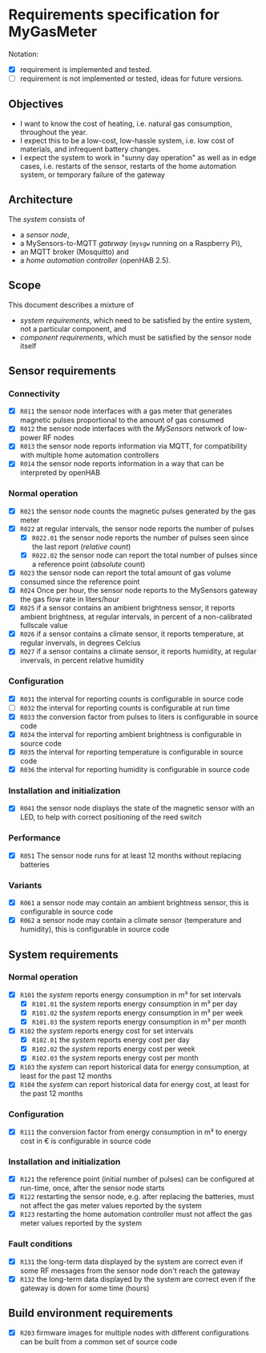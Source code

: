 # Requirements specification for MyGasMeter

Notation:
- [x] requirement is implemented and tested. 
- [ ] requirement is not implemented or tested, ideas for future versions.

## Objectives

- I want to know the cost of heating, i.e. natural gas consumption, throughout the year.
- I expect this to be a low-cost, low-hassle system, i.e. low cost of materials, and infrequent battery changes.
- I expect the system to work in "sunny day operation" as well as in edge cases, i.e. restarts of the sensor, restarts of the home automation system, or temporary failure of the gateway

## Architecture

The *system* consists of 
- a *sensor node*, 
- a MySensors-to-MQTT *gateway* (`mysgw` running on a Raspberry Pi), 
- an MQTT broker (Mosquitto) and 
- a *home automation controller* (openHAB 2.5).

## Scope

This document describes a mixture of
- *system requirements*, which need to be satisfied by the entire system, not a particular component, and
- *component requirements*, which must be satisfied by the sensor node itself

## Sensor requirements

### Connectivity

- [x] `R011` the sensor node interfaces with a gas meter that generates magnetic pulses proportional to the amount of gas consumed
- [x] `R012` the sensor node interfaces with the *MySensors* network of low-power RF nodes
- [x] `R013` the sensor node reports information via MQTT, for compatibility with multiple home automation controllers
- [x] `R014` the sensor node reports information in a way that can be interpreted by openHAB

### Normal operation

- [x] `R021` the sensor node counts the magnetic pulses generated by the gas meter
- [x] `R022` at regular intervals, the sensor node reports the number of pulses 
   - [x] `R022.01` the sensor node reports the number of pulses seen since the last report (*relative count*)
   - [x] `R022.02` the sensor node can report the total number of pulses since a reference point (*absolute* count)
- [x] `R023` the sensor node can report the total amount of gas volume consumed since the reference point
- [x] `R024` Once per hour, the sensor node reports to the MySensors gateway the gas flow rate in liters/hour
- [x] `R025` if a sensor contains an ambient brightness sensor, it reports ambient brightness, at regular intervals, in percent of a non-calibrated fullscale value
- [x] `R026` if a sensor contains a climate sensor, it reports temperature, at regular invervals, in degrees Celcius
- [x] `R027` if a sensor contains a climate sensor, it reports humidity, at regular invervals, in percent relative humidity

### Configuration

- [x] `R031` the interval for reporting counts is configurable in source code
- [ ] `R032` the interval for reporting counts is configurable at run time
- [x] `R033` the conversion factor from pulses to liters is configurable in source code
- [x] `R034` the interval for reporting ambient brightness is configurable in source code
- [x] `R035` the interval for reporting temperature is configurable in source code
- [x] `R036` the interval for reporting humidity is configurable in source code

### Installation and initialization

- [x] `R041` the sensor node displays the state of the magnetic sensor with an LED, to help with correct positioning of the reed switch

### Performance

- [x] `R051` The sensor node runs for at least 12 months without replacing batteries

### Variants
- [x] `R061` a sensor node may contain an ambient brightness sensor, this is configurable in source code
- [x] `R062` a sensor node may contain a climate sensor (temperature and humidity), this is configurable in source code

## System requirements

### Normal operation

- [x] `R101` the *system* reports energy consumption in m³ for set intervals
   - [x] `R101.01` the *system* reports energy consumption in m³ per day
   - [x] `R101.02` the *system* reports energy consumption in m³ per week
   - [x] `R101.03` the *system* reports energy consumption in m³ per month
- [x] `R102` the *system* reports energy cost for set intervals
   - [x] `R102.01` the *system* reports energy cost per day
   - [x] `R102.02` the *system* reports energy cost per week
   - [x] `R102.03` the *system* reports energy cost per month
- [x] `R103` the *system* can report historical data for energy consumption, at least for the past 12 months
- [x] `R104` the *system* can report historical data for energy cost, at least for the past 12 months

### Configuration

- [x] `R111` the conversion factor from energy consumption in m³ to energy cost in € is configurable in source code

### Installation and initialization

- [x] `R121` the reference point (initial number of pulses) can be configured at run-time, once, after the sensor node starts
- [x] `R122` restarting the sensor node, e.g. after replacing the batteries, must not affect the gas meter values reported by the system
- [x] `R123` restarting the home automation controller must not affect the gas meter values reported by the system

### Fault conditions
- [x] `R131` the long-term data displayed by the system are correct even if some RF messages from the sensor node don't reach the gateway
- [x] `R132` the long-term data displayed by the system are correct even if the gateway is down for some time (hours)

## Build environment requirements

- [x] `R203` firmware images for multiple nodes with different configurations can be built from a common set of source code
